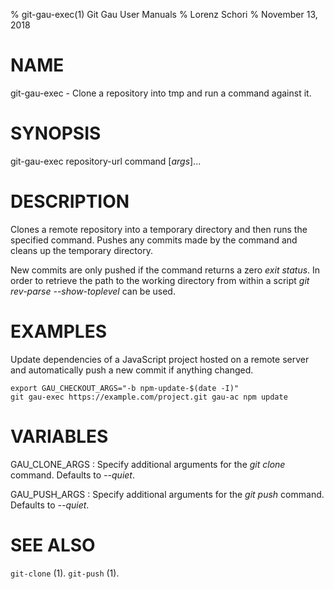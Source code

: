 % git-gau-exec(1) Git Gau User Manuals
% Lorenz Schori
% November 13, 2018

# NAME

git-gau-exec - Clone a repository into tmp and run a command against it.

# SYNOPSIS

git-gau-exec repository-url command [*args*]...

# DESCRIPTION

Clones a remote repository into a temporary directory and then runs the
specified command. Pushes any commits made by the command and cleans up the
temporary directory.

New commits are only pushed if the command returns a zero *exit status*. In
order to retrieve the path to the working directory from within a script *git
rev-parse --show-toplevel* can be used.

# EXAMPLES

Update dependencies of a JavaScript project hosted on a remote server and
automatically push a new commit if anything changed.

    export GAU_CHECKOUT_ARGS="-b npm-update-$(date -I)"
    git gau-exec https://example.com/project.git gau-ac npm update

# VARIABLES

GAU\_CLONE\_ARGS
:   Specify additional arguments for the *git clone* command. Defaults to
    *--quiet*.

GAU\_PUSH\_ARGS
:   Specify additional arguments for the *git push* command. Defaults to
    *--quiet*.

# SEE ALSO

`git-clone` (1).
`git-push` (1).
